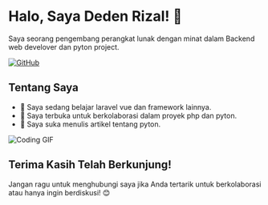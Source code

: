 # Halo, Saya Deden Rizal! 👋

<!-- Pengenalan Singkat -->
Saya seorang pengembang perangkat lunak dengan minat dalam Backend web develover dan pyton project.

<!-- Tambahkan Ikon Sosial Media -->
[![GitHub](https://img.shields.io/badge/-GitHub-black?style=flat-square&logo=github&logoColor=white)](https://github.com/dedenrizal)

<!-- Tentang Saya -->
## Tentang Saya
- 🌱 Saya sedang belajar laravel vue dan framework lainnya.
- 👯 Saya terbuka untuk berkolaborasi dalam proyek php dan pyton.
- 📝 Saya suka menulis artikel tentang pyton.

<!-- Proyek Unggulan -->

<!-- Tambahan: GIF atau Gambar -->
<img src="https://media.giphy.com/media/xUPGGDNsLvqsBOhuU0/giphy.gif" alt="Coding GIF">

<!-- Akhir Kata -->
## Terima Kasih Telah Berkunjung!
Jangan ragu untuk menghubungi saya jika Anda tertarik untuk berkolaborasi atau hanya ingin berdiskusi! 😊
